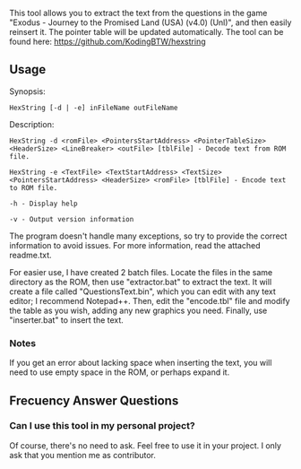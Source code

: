 This tool allows you to extract the text from the questions in the game "Exodus - Journey to the Promised Land (USA) (v4.0) (Unl)", and then easily reinsert it. The pointer table will be updated automatically.
The tool can be found here: https://github.com/KodingBTW/hexstring

## Usage

Synopsis:
```
HexString [-d | -e] inFileName outFileName
```

Description:

```
HexString -d <romFile> <PointersStartAddress> <PointerTableSize> <HeaderSize> <LineBreaker> <outFile> [tblFile] - Decode text from ROM file.

HexString -e <TextFile> <TextStartAddress> <TextSize> <PointersStartAddress> <HeaderSize> <romFile> [tblFile] - Encode text to ROM file.

-h - Display help

-v - Output version information
```
The program doesn't handle many exceptions, so try to provide the correct information to avoid issues. For more information, read the attached readme.txt.

For easier use, I have created 2 batch files. Locate the files in the same directory as the ROM, then use "extractor.bat" to extract the text. It will create a file called "QuestionsText.bin", which you can edit with any text editor; I recommend Notepad++. Then, edit the "encode.tbl" file and modify the table as you wish, adding any new graphics you need. Finally, use "inserter.bat" to insert the text.

### Notes

If you get an error about lacking space when inserting the text, you will need to use empty space in the ROM, or perhaps expand it.

## Frecuency Answer Questions

### Can I use this tool in my personal project?

Of course, there's no need to ask. Feel free to use it in your project. I only ask that you mention me as contributor.

